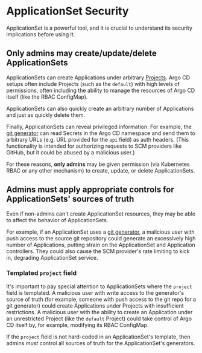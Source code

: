 # ApplicationSet Security

ApplicationSet is a powerful tool, and it is crucial to understand its security implications before using it.

## Only admins may create/update/delete ApplicationSets

ApplicationSets can create Applications under arbitrary [Projects](../../user-guide/projects.md). Argo CD setups often
include Projects (such as the `default`) with high levels of permissions, often including the ability to manage the 
resources of Argo CD itself (like the RBAC ConfigMap).

ApplicationSets can also quickly create an arbitrary number of Applications and just as quickly delete them.

Finally, ApplicationSets can reveal privileged information. For example, the [git generator](./Generators-Git.md) can
read Secrets in the Argo CD namespace and send them to arbitrary URLs (e.g. URL provided for the `api` field) as auth headers.
(This functionality is intended for authorizing requests to SCM providers like GitHub, but it could be abused by a malicious user.)

For these reasons, **only admins** may be given permission (via Kubernetes RBAC or any other mechanism) to create, 
update, or delete ApplicationSets.

## Admins must apply appropriate controls for ApplicationSets' sources of truth

Even if non-admins can't create ApplicationSet resources, they may be able to affect the behavior of ApplicationSets.

For example, if an ApplicationSet uses a [git generator](./Generators-Git.md), a malicious user with push access to the
source git repository could generate an excessively high number of Applications, putting strain on the ApplicationSet
and Application controllers. They could also cause the SCM provider's rate limiting to kick in, degrading ApplicationSet
service.

### Templated `project` field

It's important to pay special attention to ApplicationSets where the `project` field is templated. A malicious user with
write access to the generator's source of truth (for example, someone with push access to the git repo for a git
generator) could create Applications under Projects with insufficient restrictions. A malicious user with the ability to
create an Application under an unrestricted Project (like the `default` Project) could take control of Argo CD itself
by, for example, modifying its RBAC ConfigMap.

If the `project` field is not hard-coded in an ApplicationSet's template, then admins _must_ control all sources of 
truth for the ApplicationSet's generators.
